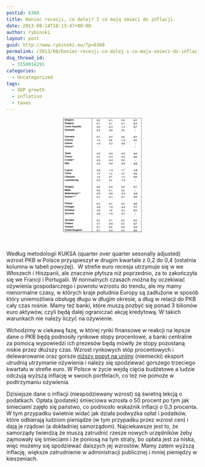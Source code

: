 ```yaml
---
postid: 6360
title: Koniec recesji, co dalej? I co mają śmieci do inflacji.
date: 2013-08-14T18:13:47+00:00
author: rybinski
layout: post
guid: http://www.rybinski.eu/?p=6360
permalink: /2013/08/koniec-recesji-co-dalej-i-co-maja-smieci-do-inflacji/
dsq_thread_id:
  - 3150914291
categories:
  - Uncategorized
tags:
  - GDP growth
  - inflation
  - taxes
---
```

<p style="text-align: center;">
  <a href="/uploads/2013/08/gdp_eu_q2_2013.jpg"><img class="size-medium wp-image-6361 aligncenter" title="gdp_eu_q2_2013" src="/uploads/2013/08/gdp_eu_q2_2013-207x300.jpg" alt="" width="207" height="300" /></a>
</p>

 

Według metodologii KUKSA (quarter over quarter sesonally adjusted) wzrost PKB w Polsce przyspieszył w drugim kwartale z 0,2 do 0,4 (ostatnia kolumna w tabeli powyżej).  W strefie euro recesja utrzymuje się w we Włoszech i Hiszpanii, ale znacznie płytsza niż poprzednio, za to zakończyła się we Francji i Portugalii. W normalnych czasach można by oczekiwać ożywienia gospodarczego i powrotu wzrostu do trendu, ale my mamy nienormalne czasy, w których kraje południa Europy są zadłużone w sposób który uniemożliwia obsługę długu w długim okresie, a dług w relacji do PKB cały czas rośnie. Mamy też banki, które muszą pozbyć się ponad 3 bilionów euro aktywów, czyli będą dalej ograniczać akcję kredytową. W takich warunkach nie należy liczyć na ożywienie.

Wchodzimy w ciekawą fazę, w której rynki finansowe w reakcji na lepsze dane o PKB będą podnosiły rynkowe stopy procentowe, a banki centralne za pomocą wypowiedzi ich prezesów będą mówiły że stopy pozostaną niskie przez dłuższy czas. Wzrost rynkowych stóp procentowych i delewarowanie oraz gorsze [niższy popyt na unijny](http://www.ft.com/intl/cms/s/0/dae57384-04a9-11e3-9e71-00144feab7de.html#axzz2bwLbv4Dv) (niemiecki) eksport utrudnią utrzymanie ożywienia i należy się spodziewać gorszego trzeciego kwartału w strefie euro. W Polsce w życie wejdą cięcia budżetowe a ludzie odczują wyższą inflację w swoich portfelach, co też nie pomoże w podtrzymaniu ożywienia.

Dzisiejsze dane o inflacji (niespodziewany wzrost) są świetną lekcją o podatkach. Opłata (podatek) śmieciowa wzrosła o 50 procent po tym jak śmieciami zajęło się państwo, co podniosło wskaźnik inflacji o 0,3 procenta. W tym przypadku świetnie widać jak działa podwyżka opłat i podatków, które odbierają ludziom pieniądze (w tym przypadku przez wzrost cen) i dają je rządowi (a dokładniej samorządom). Najciekawsze jest to, że samorządy twierdzą że muszą zatrudnić rzesze nowych urzędników żeby zajmowały się śmieciami i że poniosą na tym straty, bo opłata jest za niska, więc możemy się spodziewać dalszych jej wzrostów. Mamy zatem wyższą inflację, większe zatrudnienie w administracji publicznej i mniej pieniędzy w kieszeniach.
